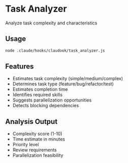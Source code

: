 # Task Analyzer

Analyze task complexity and characteristics

## Usage
```bash
node .claude/hooks/claudook/task_analyzer.js
```

## Features
- Estimates task complexity (simple/medium/complex)
- Determines task type (feature/bug/refactor/test)
- Estimates completion time
- Identifies required skills
- Suggests parallelization opportunities
- Detects blocking dependencies

## Analysis Output
- Complexity score (1-10)
- Time estimate in minutes
- Priority level
- Review requirements
- Parallelization feasibility
